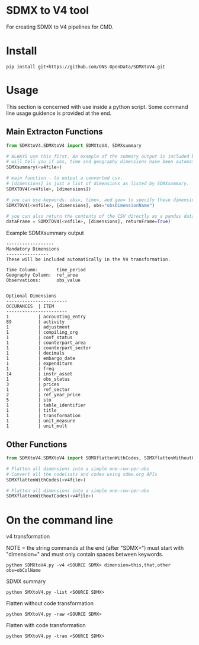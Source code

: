 # SDMX to V4 tool

For creating SDMX to V4 pipelines for CMD.


# Install

`pip install git+https://github.com/ONS-OpenData/SDMXtoV4.git`


# Usage

This section is concerned with use inside a python script. Some command line usage guidence is provided at the end.


## Main Extracton Functions

```python
from SDMXtoV4.SDMXtoV4 import SDMXtoV4, SDMXsummary

# ALWAYS use this first. An example of the summary output is included below.
# will tell you if obs, time and geography dimensions have been automatically found.
SDMXsummary(<v4file>)

# main function - to output a converted csv.
# [dimensions] is just a list of dimensions as listed by SDMXsummary.
SDMXTOV4(<v4file>, [dimensions])

# you can use keywords: obs=, time=, and geo= to specify these dimension where needed.
SDMXTOV4(<v4file>, [dimensions], obs="obsDimensionName")

# you can also return the contents of the CSV directly as a pandas dataframe instead of writing.
dataFrame = SDMXTOV4(<v4file>, [dimensions], returnFrame=True)

```

Example SDMXsummary output
```
------------------
Mandatory Dimensions
----------------
These will be included automatically in the V4 transformation.

Time Column:       time_period
Geography Column:  ref_area
Observations:      obs_value


Optional Dimensions
-----------------------
OCCURANCES  | ITEM
-----------------------
1           | accounting_entry
89          | activity
1           | adjustment
1           | compiling_org
1           | conf_status
1           | counterpart_area
1           | counterpart_sector
1           | decimals
1           | embargo_date
1           | expenditure
1           | freq
14          | instr_asset
1           | obs_status
3           | prices
1           | ref_sector
2           | ref_year_price
5           | sto
1           | table_identifier
1           | title
1           | transformation
1           | unit_measure
1           | unit_mult

```

## Other Functions
```python
from SDMXtoV4.SDMXtoV4 import SDMXflattenWithCodes, SDMXflattenWithoutCodes

# Flatten all dimensions into a simple one-row-per-obs
# Convert all the codelists and codes using sdmx.org APIs
SDMXflattenWithCodes(<v4file>)

# Flatten all dimensions into a simple one-row-per-obs
SDMXflattenWithoutCodes(<v4file>)

```


# On the command line


v4 transformation

NOTE = the string commands at the end (after "SDMX>") must start with "dimension=" and must only contain spaces between keywords.

```python SDMXtoV4.py -v4 <SOURCE SDMX> dimension=this,that,other obs=obColName```


SDMX summary

```python SMXtoV4.py -list <SOURCE SDMX>```


Flatten without code transformation

```python SMXtoV4.py -raw <SOURCE SDMX>```


Flatten with code transformation

```python SMXtoV4.py -tran <SOURCE SDMX>```

